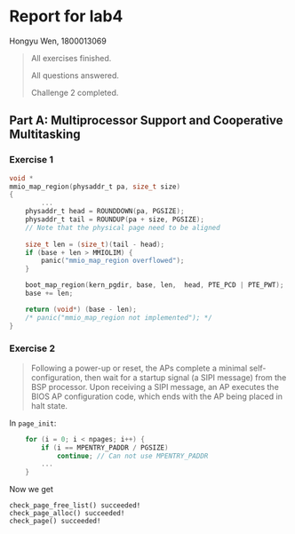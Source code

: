 # Report for lab4

Hongyu Wen, 1800013069

> All exercises finished.
>
> All questions answered.
>
> Challenge 2 completed.


## Part A: Multiprocessor Support and Cooperative Multitasking

### Exercise 1

```c
void *
mmio_map_region(physaddr_t pa, size_t size)
{
        ...
	physaddr_t head = ROUNDDOWN(pa, PGSIZE);
	physaddr_t tail = ROUNDUP(pa + size, PGSIZE); 
	// Note that the physical page need to be aligned
	
	size_t len = (size_t)(tail - head);
	if (base + len > MMIOLIM) {
		panic("mmio_map_region overflowed");
	}

	boot_map_region(kern_pgdir, base, len,  head, PTE_PCD | PTE_PWT);
	base += len;

	return (void*) (base - len);
	/* panic("mmio_map_region not implemented"); */
}
```
### Exercise 2

> Following a power-up or reset, the APs complete a minimal self-configuration, then wait for a startup signal (a SIPI message) from the BSP processor. Upon receiving a SIPI message, an AP executes the BIOS AP configuration code, which ends with the AP being placed in halt state.

In `page_init`:
```c
	for (i = 0; i < npages; i++) {
		if (i == MPENTRY_PADDR / PGSIZE)
			continue; // Can not use MPENTRY_PADDR
		...
	}

```

Now we get
```shell
check_page_free_list() succeeded!
check_page_alloc() succeeded!
check_page() succeeded!
```